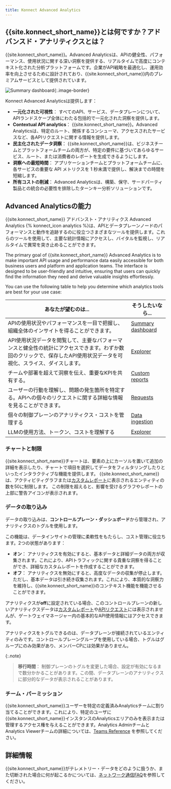 ```yaml
---
title: Konnect Advanced Analytics
---
```



## {{site.konnect_short_name}}とは何ですか？アドバンスド・アナリティクスとは？

{{site.konnect_short_name}}。Advanced Analyticsは、APIの健全性、パフォーマンス、使用状況に関する深い洞察を提供する、リアルタイムで高度にコンテキスト化された分析プラットフォームです。企業がAPI戦略を最適化し、運用効率を向上させるために設計されており、{{site.konnect_short_name}}内のプレミアムサービスとして提供されています。

![Summary dashboard](/assets/images/products/konnect/analytics/konnect-api-usage-summary.png){:.image-border}

Konnect Advanced Analyticsは提供します：

* **一元化された可視性**： すべてのAPI、サービス、データプレーンについて、APIランドスケープ全体にわたる包括的で一元化された洞察を提供します。
* **Contextual API analytics**： {{site.konnect_short_name}}。Advanced Analyticsは、特定のルート、関係するコンシューマ、アクセスされたサービスなど、各APIリクエストに関する情報を提供します。
* **民主化されたデータ洞察**： {{site.konnect_short_name}}は、ビジネスチームとプラットフォームチームの両方が、特定の要件に基づいてあらゆるサービス、ルート、または消費者のレポートを生成できるようにします。
* **洞察への最短時間**： アプリケーションチームとプラットフォームチームに、各サービスの重要な API メトリクスを 1 秒未満で提供し、解決までの時間を短縮します。
* **所有コストの削減**： Advanced Analyticsは、構築、保守、サードパーティ製品との統合の必要性を排除したターンキー分析ソリューションです。


## Advanced Analyticsの能力

{{site.konnect_short_name}} アドバンスト・アナリティクス Advanced Analytics {% konnect_icon analytics %}は、APIとデータプレーンノードのパフォーマンスと動作を追跡するのに役立つさまざまなツールを提供します。これらのツールを使用して、主要な統計情報にアクセスし、バイタルを監視し、リアルタイムで異常を突き止めることができます。

The primary goal of {{site.konnect_short_name}} Advanced Analytics is to make important API usage and performance data easily accessible for both business users and platform and application teams. The interface is designed to be user-friendly and intuitive, ensuring that users can quickly find the information they need and derive valuable insights effortlessly.

You can use the following table to help you determine which analytics tools are best for your use case:

| あなたが望むのは... | そうしたいなら... |
| -------------- | ----------- |
| APIの使用状況やパフォーマンスを一目で把握し、組織全体のインサイトを得ることができます。| [Summary dashboard](/konnect/analytics/dashboard/) |
| API使用状況データを閲覧して、主要なパフォーマンスと健全性の統計にアクセスできます。わずか数回のクリックで、保存したAPI使用状況データを可視化、スライス、ダイスします。 | [Explorer](/konnect/analytics/explorer/#api-usage-reporting) |
| チームや部署を超えて洞察を伝え、重要なKPIを共有する。 | [Custom reports](/konnect/analytics/custom-reports/) |
| ユーザーの行動を理解し、問題の発生箇所を特定する。APIへの個々のリクエストに関する詳細な情報を見ることができます。 | [Requests](/konnect/analytics/api-requests/)  |
| 個々の制御プレーンのアナリティクス・コストを管理する| [Data ingestion](/konnect/analytics/#data-ingestion) |
| LLMの使用方法、トークン、コストを理解する | [Explorer](/konnect/analytics/explorer/#llm-usage-reporting) | 




### チャートと制限

{{site.konnect_short_name}}チャートは、要素の上にカーソルを置いて追加の詳細を表示したり、チャートで項目を選択してデータをフィルタリングしたりといったインタラクティブな機能を提供します。 {{site.konnect_short_name}}は、アクティビティグラフまたは[カスタムレポート](/konnect/analytics/use-cases/)に表示されるエンティティの数を50に制限します。 この制限を超えると、影響を受けるグラフやレポートの上部に警告アイコンが表示されます。

### データの取り込み

データの取り込みは、**コントロールプレーン・ダッシュボード**から管理され、アナリティクスのトグルを使用します。


この機能は、データインサイトの管理に柔軟性をもたらし、コスト管理に役立ちます。2つの状態があります： 


* **オン**： アナリティクスを有効にすると、基本データと詳細データの両方が収集されます。これにより、APIトラフィックに関する貴重な洞察を得ることができ、詳細なカスタムレポートを作成することができます。
* **オフ**： アナリティクスを無効にすると、高度なデータの収集が停止します。ただし、基本データは引き続き収集されます。これにより、本質的な洞察力を維持し、{{site.konnect_short_name}}のコンテキスト機能を機能させることができます。


アナリティクスが**off**に設定されている場合、このコントロールプレーンの新しいアナリティクスデータは[カスタムレポート](/konnect/analytics/use-cases/)や[APIリクエスト](/konnect/analytics/api-requests/)には表示されませんが、ゲートウェイマネージャー内の基本的なAPI使用情報にはアクセスできます。

アナリティクスをトグルできるのは、データプレーンが接続されているエンティティのみです。コントロールプレーングループを使用している場合、トグルはグループにのみ効果があり、メンバーCPには効果がありません。

{:.note}
> **移行時間**： 制御プレーンのトグルを変更した場合、設定が有効になるまで数分かかることがあります。この間、データプレーンのアナリティクスに部分的なデータが表示されることがあります。

### チーム・パーミッション

{{site.konnect_short_name}}ユーザーを特定の定義済みAnalyticsチームに割り当てることができます。これにより、特定のユーザに{{site.konnect_short_name}}インスタンスのAnalyticsエリアのみを表示または管理するアクセス権を与えることができます。Analytics AdminチームとAnalytics Viewerチームの詳細については、[Teams Reference](/konnect/org-management/teams-and-roles/teams-reference/) を参照してください。

## 詳細情報

{{site.konnect_short_name}}がテレメトリー・データをどのように扱うか、また切断された場合に何が起こるかについては、[ネットワーク通信FAQ](/konnect/network-resiliency/)を参照してください。
